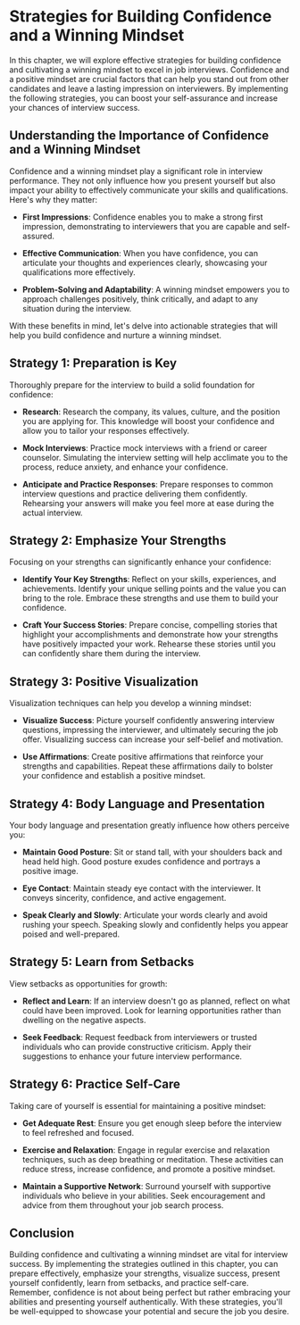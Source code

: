 Strategies for Building Confidence and a Winning Mindset
===================================================================

In this chapter, we will explore effective strategies for building confidence and cultivating a winning mindset to excel in job interviews. Confidence and a positive mindset are crucial factors that can help you stand out from other candidates and leave a lasting impression on interviewers. By implementing the following strategies, you can boost your self-assurance and increase your chances of interview success.

Understanding the Importance of Confidence and a Winning Mindset
----------------------------------------------------------------

Confidence and a winning mindset play a significant role in interview performance. They not only influence how you present yourself but also impact your ability to effectively communicate your skills and qualifications. Here's why they matter:

* **First Impressions**: Confidence enables you to make a strong first impression, demonstrating to interviewers that you are capable and self-assured.

* **Effective Communication**: When you have confidence, you can articulate your thoughts and experiences clearly, showcasing your qualifications more effectively.

* **Problem-Solving and Adaptability**: A winning mindset empowers you to approach challenges positively, think critically, and adapt to any situation during the interview.

With these benefits in mind, let's delve into actionable strategies that will help you build confidence and nurture a winning mindset.

Strategy 1: Preparation is Key
------------------------------

Thoroughly prepare for the interview to build a solid foundation for confidence:

* **Research**: Research the company, its values, culture, and the position you are applying for. This knowledge will boost your confidence and allow you to tailor your responses effectively.

* **Mock Interviews**: Practice mock interviews with a friend or career counselor. Simulating the interview setting will help acclimate you to the process, reduce anxiety, and enhance your confidence.

* **Anticipate and Practice Responses**: Prepare responses to common interview questions and practice delivering them confidently. Rehearsing your answers will make you feel more at ease during the actual interview.

Strategy 2: Emphasize Your Strengths
------------------------------------

Focusing on your strengths can significantly enhance your confidence:

* **Identify Your Key Strengths**: Reflect on your skills, experiences, and achievements. Identify your unique selling points and the value you can bring to the role. Embrace these strengths and use them to build your confidence.

* **Craft Your Success Stories**: Prepare concise, compelling stories that highlight your accomplishments and demonstrate how your strengths have positively impacted your work. Rehearse these stories until you can confidently share them during the interview.

Strategy 3: Positive Visualization
----------------------------------

Visualization techniques can help you develop a winning mindset:

* **Visualize Success**: Picture yourself confidently answering interview questions, impressing the interviewer, and ultimately securing the job offer. Visualizing success can increase your self-belief and motivation.

* **Use Affirmations**: Create positive affirmations that reinforce your strengths and capabilities. Repeat these affirmations daily to bolster your confidence and establish a positive mindset.

Strategy 4: Body Language and Presentation
------------------------------------------

Your body language and presentation greatly influence how others perceive you:

* **Maintain Good Posture**: Sit or stand tall, with your shoulders back and head held high. Good posture exudes confidence and portrays a positive image.

* **Eye Contact**: Maintain steady eye contact with the interviewer. It conveys sincerity, confidence, and active engagement.

* **Speak Clearly and Slowly**: Articulate your words clearly and avoid rushing your speech. Speaking slowly and confidently helps you appear poised and well-prepared.

Strategy 5: Learn from Setbacks
-------------------------------

View setbacks as opportunities for growth:

* **Reflect and Learn**: If an interview doesn't go as planned, reflect on what could have been improved. Look for learning opportunities rather than dwelling on the negative aspects.

* **Seek Feedback**: Request feedback from interviewers or trusted individuals who can provide constructive criticism. Apply their suggestions to enhance your future interview performance.

Strategy 6: Practice Self-Care
------------------------------

Taking care of yourself is essential for maintaining a positive mindset:

* **Get Adequate Rest**: Ensure you get enough sleep before the interview to feel refreshed and focused.

* **Exercise and Relaxation**: Engage in regular exercise and relaxation techniques, such as deep breathing or meditation. These activities can reduce stress, increase confidence, and promote a positive mindset.

* **Maintain a Supportive Network**: Surround yourself with supportive individuals who believe in your abilities. Seek encouragement and advice from them throughout your job search process.

Conclusion
----------

Building confidence and cultivating a winning mindset are vital for interview success. By implementing the strategies outlined in this chapter, you can prepare effectively, emphasize your strengths, visualize success, present yourself confidently, learn from setbacks, and practice self-care. Remember, confidence is not about being perfect but rather embracing your abilities and presenting yourself authentically. With these strategies, you'll be well-equipped to showcase your potential and secure the job you desire.
